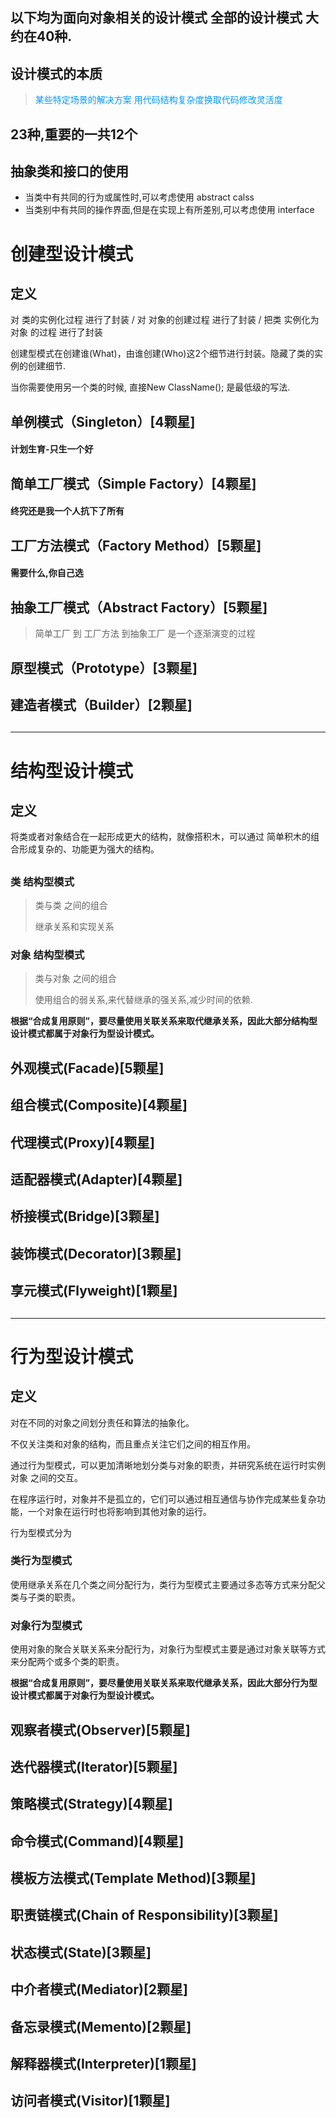 ## 以下均为面向对象相关的设计模式  全部的设计模式 大约在40种.

## 设计模式的本质

> <font color=#0099FF >某些特定场景的解决方案  用代码结构复杂度换取代码修改灵活度</font>



## 23种,重要的一共12个

## 抽象类和接口的使用

- 当类中有共同的行为或属性时,可以考虑使用 abstract calss
- 当类别中有共同的操作界面,但是在实现上有所差别,可以考虑使用 interface

# 创建型设计模式

## 定义

对 类的实例化过程 进行了封装    /  对 对象的创建过程 进行了封装 / 把类 实例化为 对象  的过程 进行了封装

创建型模式在创建谁(What)，由谁创建(Who)这2个细节进行封装。隐藏了类的实例的创建细节.

当你需要使用另一个类的时候, 直接New ClassName();  是最低级的写法.

## 

## 单例模式（Singleton）[4颗星]

#### 计划生育-只生一个好



## 简单工厂模式（Simple Factory）[4颗星]

#### 终究还是我一个人抗下了所有

## 工厂方法模式（Factory Method）[5颗星]

#### 需要什么,你自己选

## 抽象工厂模式（Abstract Factory）[5颗星]

> 简单工厂 到 工厂方法 到抽象工厂  是一个逐渐演变的过程

## 原型模式（Prototype）[3颗星]

## 建造者模式（Builder）[2颗星]

## 



---





# 结构型设计模式

## 定义

将类或者对象结合在一起形成更大的结构，就像搭积木，可以通过 简单积木的组合形成复杂的、功能更为强大的结构。

## 

### 类 结构型模式

> 类与类 之间的组合
>
> 继承关系和实现关系

### 对象 结构型模式

> 类与对象 之间的组合
>
> 使用组合的弱关系,来代替继承的强关系,减少时间的依赖.

**根据“合成复用原则”，要尽量使用关联关系来取代继承关系，因此大部分结构型设计模式都属于对象行为型设计模式。**

## 

## 外观模式(Facade)[5颗星]

## 组合模式(Composite)[4颗星]

## 代理模式(Proxy)[4颗星]

## 适配器模式(Adapter)[4颗星]

## 桥接模式(Bridge)[3颗星]

### 

## 装饰模式(Decorator)[3颗星]

### 

## 享元模式(Flyweight)[1颗星]

## 



---



# 行为型设计模式

## 定义

对在不同的对象之间划分责任和算法的抽象化。

不仅关注类和对象的结构，而且重点关注它们之间的相互作用。

通过行为型模式，可以更加清晰地划分类与对象的职责，并研究系统在运行时实例对象 之间的交互。

在程序运行时，对象并不是孤立的，它们可以通过相互通信与协作完成某些复杂功能，一个对象在运行时也将影响到其他对象的运行。

行为型模式分为

### 类行为型模式

使用继承关系在几个类之间分配行为，类行为型模式主要通过多态等方式来分配父类与子类的职责。

### 对象行为型模式

使用对象的聚合关联关系来分配行为，对象行为型模式主要是通过对象关联等方式来分配两个或多个类的职责。

**根据“合成复用原则”，要尽量使用关联关系来取代继承关系，因此大部分行为型设计模式都属于对象行为型设计模式。**

## 

## 观察者模式(Observer)[5颗星]

## 迭代器模式(Iterator)[5颗星]

## 策略模式(Strategy)[4颗星]

## 命令模式(Command)[4颗星]

## 模板方法模式(Template Method)[3颗星]

## 职责链模式(Chain of Responsibility)[3颗星]

## 状态模式(State)[3颗星]

## 中介者模式(Mediator)[2颗星]

## 备忘录模式(Memento)[2颗星]

## 解释器模式(Interpreter)[1颗星]

## 访问者模式(Visitor)[1颗星]